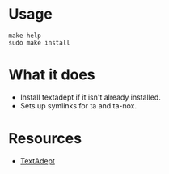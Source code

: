 # Usage

    make help
    sudo make install

# What it does
- Install textadept if it isn't already installed.
- Sets up symlinks for ta and ta-nox.

# Resources
- [TextAdept](https://foicica.com/textadept/)